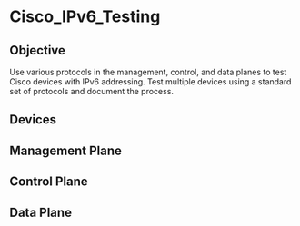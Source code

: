 # Cisco_IPv6_Testing
## Objective
Use various protocols in the management, control, and data planes to test Cisco devices with IPv6 addressing. Test multiple devices using a standard set of protocols and document the process.
## Devices
## Management Plane
## Control Plane
## Data Plane
